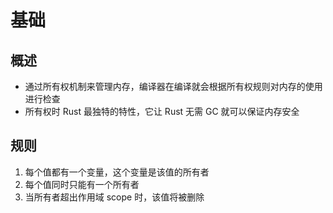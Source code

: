 # 基础

## 概述
  - 通过所有权机制来管理内存，编译器在编译就会根据所有权规则对内存的使用进行检查
  - 所有权时 Rust 最独特的特性，它让 Rust 无需 GC 就可以保证内存安全

## 规则
  1. 每个值都有一个变量，这个变量是该值的所有者
  2. 每个值同时只能有一个所有者
  3. 当所有者超出作用域 scope 时，该值将被删除



